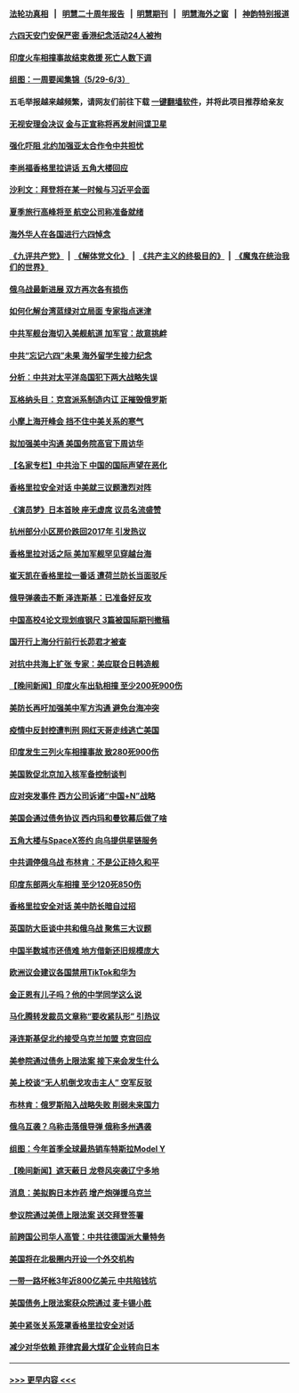 #### [法轮功真相](https://github.com/gfw-breaker/truth/blob/master/README.md?t=0) &nbsp;&nbsp;|&nbsp;&nbsp; [明慧二十周年报告](https://github.com/gfw-breaker/mh-reports/blob/master/README.md?t=0) &nbsp;&nbsp;|&nbsp;&nbsp;[明慧期刊](https://github.com/gfw-breaker/mh-qikan) &nbsp;&nbsp;|&nbsp;&nbsp; [明慧海外之窗](https://github.com/gfw-breaker/mh-news/blob/master/README.md?t=0) &nbsp;&nbsp;|&nbsp;&nbsp; [神韵特别报道](https://github.com/gfw-breaker/mh-news/blob/master/shenyun.md?t=0)
#### [六四天安门安保严密 香港纪念活动24人被拘](../pages/nsc418/n14009800.md?t=06050643) 
#### [印度火车相撞事故结束救援 死亡人数下调](../pages/nsc418/n14009871.md?t=06050643) 
#### [组图：一周要闻集锦（5/29-6/3）](../pages/nsc418/n14009589.md?t=06050643) 
#### 五毛举报越来越频繁，请网友们前往下载 [一键翻墙软件](https://github.com/gfw-breaker/ssr-accounts)，并将此项目推荐给亲友
#### [无视安理会决议 金与正宣称将再发射间谍卫星](../pages/nsc418/n14009826.md?t=06050643) 
#### [强化吓阻 北约加强亚太合作令中共担忧](../pages/nsc418/n14009767.md?t=06050643) 
#### [李尚福香格里拉讲话 五角大楼回应](../pages/nsc418/n14009782.md?t=06050643) 
#### [沙利文：拜登将在某一时候与习近平会面](../pages/nsc418/n14009832.md?t=06050643) 
#### [夏季旅行高峰将至 航空公司称准备就绪](../pages/nsc418/n14009816.md?t=06050643) 
#### [海外华人在各国进行六四悼念](../pages/nsc418/n14009720.md?t=06050643) 
#### [《九评共产党》](https://github.com/begood0513/9ping.md/blob/master/README.md) &nbsp;|&nbsp; [《解体党文化》](../../../../jtdwh.md/blob/master/README.md)  &nbsp;|&nbsp; [《共产主义的终极目的》](../../../../gczydzjmd.md/blob/master/README.md) &nbsp;|&nbsp; [《魔鬼在统治我们的世界》](../../../../mgztzwmdsj.md/blob/master/README.md) 
#### [俄乌战最新进展 双方再次各有损伤](../pages/nsc418/n14009711.md?t=06050643) 
#### [如何化解台湾蓝绿对立局面 专家指点迷津](../pages/nsc418/n14009615.md?t=06050643) 
#### [中共军舰台海切入美舰航道 加军官：故意挑衅](../pages/nsc418/n14009530.md?t=06050643) 
#### [中共“忘记六四”未果 海外留学生接力纪念](../pages/nsc418/n14009468.md?t=06050643) 
#### [分析：中共对太平洋岛国犯下两大战略失误](../pages/nsc418/n14009494.md?t=06050643) 
#### [瓦格纳头目：克宫派系制造内讧 正摧毁俄罗斯](../pages/nsc418/n14009460.md?t=06050643) 
#### [小摩上海开峰会 挡不住中美关系的寒气](../pages/nsc418/n14009421.md?t=06050643) 
#### [拟加强美中沟通 美国务院高官下周访华](../pages/nsc418/n14009444.md?t=06050643) 
#### [【名家专栏】中共治下 中国的国际声望在恶化](../pages/nsc418/n14008890.md?t=06050643) 
#### [香格里拉安全对话 中美就三议题激烈对阵](../pages/nsc418/n14009412.md?t=06050643) 
#### [《演员梦》日本首映 座无虚席 议员名流盛赞](../pages/nsc418/n14009400.md?t=06050643) 
#### [杭州部分小区房价跌回2017年 引发热议](../pages/nsc418/n14009299.md?t=06050643) 
#### [香格里拉对话之际 美加军舰罕见穿越台海](../pages/nsc418/n14009379.md?t=06050643) 
#### [崔天凯在香格里拉一番话 遭荷兰防长当面驳斥](../pages/nsc418/n14009417.md?t=06050643) 
#### [俄导弹袭击不断 泽连斯基：已准备好反攻](../pages/nsc418/n14009315.md?t=06050643) 
#### [中国高校4论文现划痕钢尺 3篇被国际期刊撤稿](../pages/nsc418/n14009316.md?t=06050643) 
#### [国开行上海分行前行长茆君才被查](../pages/nsc418/n14009302.md?t=06050643) 
#### [对抗中共海上扩张 专家：美应联合日韩造舰](../pages/nsc418/n14009249.md?t=06050643) 
#### [【晚间新闻】印度火车出轨相撞 至少200死900伤](../pages/nsc418/n14009265.md?t=06050643) 
#### [美防长再吁加强美中军方沟通 避免台海冲突](../pages/nsc418/n14009182.md?t=06050643) 
#### [疫情中反封控遭判刑 网红天哥走线逃亡美国](../pages/nsc418/n14007927.md?t=06050643) 
#### [印度发生三列火车相撞事故 致280死900伤](../pages/nsc418/n14009045.md?t=06050643) 
#### [美国敦促北京加入核军备控制谈判](../pages/nsc418/n14009117.md?t=06050643) 
#### [应对突发事件 西方公司诉诸“中国+N”战略](../pages/nsc418/n14009051.md?t=06050643) 
#### [美国会通过债务协议 西内玛和曼钦幕后做了啥](../pages/nsc418/n14008970.md?t=06050643) 
#### [五角大楼与SpaceX签约 向乌提供星链服务](../pages/nsc418/n14008998.md?t=06050643) 
#### [中共调停俄乌战 布林肯：不是公正持久和平](../pages/nsc418/n14008954.md?t=06050643) 
#### [印度东部两火车相撞 至少120死850伤](../pages/nsc418/n14008995.md?t=06050643) 
#### [香格里拉安全对话 美中防长暗自过招](../pages/nsc418/n14008973.md?t=06050643) 
#### [英国防大臣谈中共和俄乌战 聚焦三大议题](../pages/nsc418/n14008908.md?t=06050643) 
#### [中国半数城市还债难 地方借新还旧规模庞大](../pages/nsc418/n14008739.md?t=06050643) 
#### [欧洲议会建议各国禁用TikTok和华为](../pages/nsc418/n14008975.md?t=06050643) 
#### [金正恩有儿子吗？他的中学同学这么说](../pages/nsc418/n14008965.md?t=06050643) 
#### [马化腾转发裁员文章称“要收紧队形” 引热议](../pages/nsc418/n14008774.md?t=06050643) 
#### [泽连斯基促北约接受乌克兰加盟 克宫回应](../pages/nsc418/n14008859.md?t=06050643) 
#### [美参院通过债务上限法案 接下来会发生什么](../pages/nsc418/n14008913.md?t=06050643) 
#### [美上校谈“无人机倒戈攻击主人” 空军反驳](../pages/nsc418/n14008909.md?t=06050643) 
#### [布林肯：俄罗斯陷入战略失败 削弱未来国力](../pages/nsc418/n14008868.md?t=06050643) 
#### [俄乌互袭？乌称击落俄导弹 俄称多州遇袭](../pages/nsc418/n14008754.md?t=06050643) 
#### [组图：今年首季全球最热销车特斯拉Model Y](../pages/nsc418/n14008713.md?t=06050643) 
#### [【晚间新闻】遮天蔽日 龙卷风突袭辽宁多地](../pages/nsc418/n14008164.md?t=06050643) 
#### [消息：美拟购日本炸药 增产炮弹援乌克兰](../pages/nsc418/n14008682.md?t=06050643) 
#### [参议院通过美债上限法案 送交拜登签署](../pages/nsc418/n14008474.md?t=06050643) 
#### [前跨国公司华人高管：中共往德国派大量特务](../pages/nsc418/n14007975.md?t=06050643) 
#### [美国将在北极圈内开设一个外交机构](../pages/nsc418/n14008323.md?t=06050643) 
#### [一带一路坏帐3年近800亿美元 中共陷钱坑](../pages/nsc418/n14008263.md?t=06050643) 
#### [美国债务上限法案获众院通过 麦卡锡小胜](../pages/nsc418/n14008190.md?t=06050643) 
#### [美中紧张关系笼罩香格里拉安全对话](../pages/nsc418/n14008258.md?t=06050643) 
#### [减少对华依赖 菲律宾最大煤矿企业转向日本](../pages/nsc418/n14008247.md?t=06050643) 

----
#### [ >>> 更早内容 <<< ](../indexes/nsc418-earlier.md)
